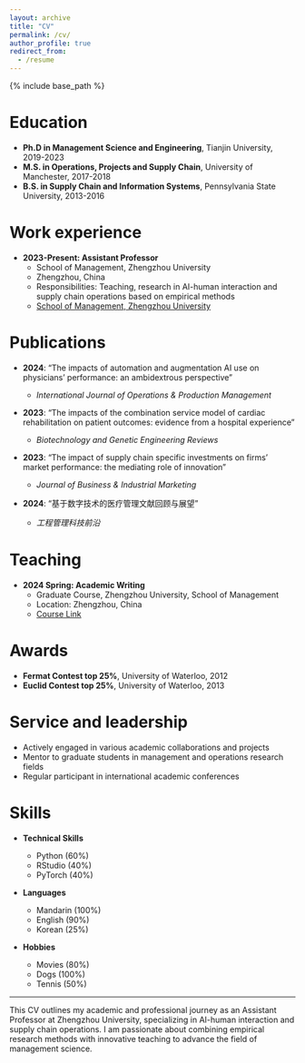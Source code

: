 ```yaml
---
layout: archive
title: "CV"
permalink: /cv/
author_profile: true
redirect_from:
  - /resume
---
```


{% include base_path %}

Education
======
* **Ph.D in Management Science and Engineering**, Tianjin University, 2019-2023
* **M.S. in Operations, Projects and Supply Chain**, University of Manchester, 2017-2018
* **B.S. in Supply Chain and Information Systems**, Pennsylvania State University, 2013-2016

Work experience
======
* **2023-Present: Assistant Professor**
  * School of Management, Zhengzhou University
  * Zhengzhou, China
  * Responsibilities: Teaching, research in AI-human interaction and supply chain operations based on empirical methods
  * [School of Management, Zhengzhou University](http://www7.zzu.edu.cn/glxy/index.htm)

Publications
======
* **2024**: “The impacts of automation and augmentation AI use on physicians’ performance: an ambidextrous perspective”
  * *International Journal of Operations & Production Management*

* **2023**: “The impacts of the combination service model of cardiac rehabilitation on patient outcomes: evidence from a hospital experience”
  * *Biotechnology and Genetic Engineering Reviews*

* **2023**: “The impact of supply chain specific investments on firms’ market performance: the mediating role of innovation”
  * *Journal of Business & Industrial Marketing*

* **2024**: “基于数字技术的医疗管理文献回顾与展望”
  * *工程管理科技前沿*

Teaching
======
* **2024 Spring: Academic Writing**
  * Graduate Course, Zhengzhou University, School of Management
  * Location: Zhengzhou, China
  * [Course Link](https://your-website-link.com/teaching/2024-spring-academic-writing)

Awards
======
* **Fermat Contest top 25%**, University of Waterloo, 2012
* **Euclid Contest top 25%**, University of Waterloo, 2013

Service and leadership
======
* Actively engaged in various academic collaborations and projects
* Mentor to graduate students in management and operations research fields
* Regular participant in international academic conferences

Skills
======
* **Technical Skills**
  * Python (60%)
  * RStudio (40%)
  * PyTorch (40%)

* **Languages**
  * Mandarin (100%)
  * English (90%)
  * Korean (25%)

* **Hobbies**
  * Movies (80%)
  * Dogs (100%)
  * Tennis (50%)

---

This CV outlines my academic and professional journey as an Assistant Professor at Zhengzhou University, specializing in AI-human interaction and supply chain operations. I am passionate about combining empirical research methods with innovative teaching to advance the field of management science.
